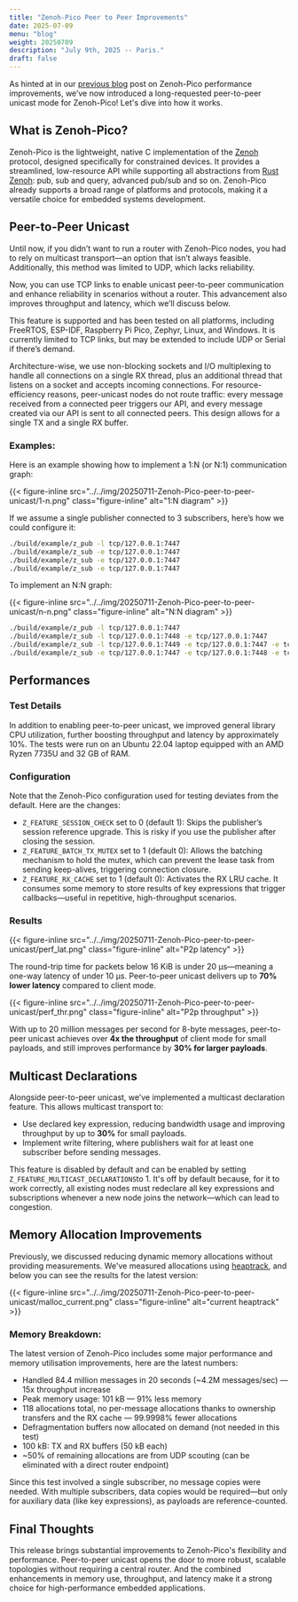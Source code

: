 ```yaml
---
title: "Zenoh-Pico Peer to Peer Improvements"
date: 2025-07-09
menu: "blog"
weight: 20250709
description: "July 9th, 2025 -- Paris."
draft: false
---
```


As hinted at in our [previous blog](http://localhost:1313/blog/2025-04-09-zenoh-pico-performance/) post on Zenoh-Pico performance improvements, we’ve now introduced a long-requested peer-to-peer unicast mode for Zenoh-Pico! Let's dive into how it works.

## What is Zenoh-Pico?

Zenoh-Pico is the lightweight, native C implementation of the [Zenoh](http://github.com/eclipse-zenoh/zenoh) protocol, designed specifically for constrained devices. It provides a streamlined, low-resource API while supporting all abstractions from [Rust Zenoh](https://github.com/eclipse-zenoh/zenoh): pub, sub and query, advanced pub/sub and so on.  Zenoh-Pico already supports a broad range of platforms and protocols, making it a versatile choice for embedded systems development.

## Peer-to-Peer Unicast

Until now, if you didn’t want to run a router with Zenoh-Pico nodes, you had to rely on multicast transport—an option that isn’t always feasible. Additionally, this method was limited to UDP, which lacks reliability.

Now, you can use TCP links to enable unicast peer-to-peer communication and enhance reliability in scenarios without a router. This advancement also improves throughput and latency, which we’ll discuss below.

This feature is supported and has been tested on all platforms, including FreeRTOS, ESP-IDF, Raspberry Pi Pico, Zephyr, Linux, and Windows. It is currently limited to TCP links, but may be extended to include UDP or Serial if there’s demand.

Architecture-wise, we use non-blocking sockets and I/O multiplexing to handle all connections on a single RX thread, plus an additional thread that listens on a socket and accepts incoming connections. For resource-efficiency reasons, peer-unicast nodes do not route traffic: every message received from a connected peer triggers our API, and every message created via our API is sent to all connected peers. This design allows for a single TX and a single RX buffer.

### Examples:

Here is an example showing how to implement a 1:N (or N:1) communication graph:

{{< figure-inline
    src="../../img/20250711-Zenoh-Pico-peer-to-peer-unicast/1-n.png"
    class="figure-inline"
    alt="1:N diagram" >}}

If we assume a single publisher connected to 3 subscribers, here’s how we could configure it:

 ```Bash
 ./build/example/z_pub -l tcp/127.0.0.1:7447
 ./build/example/z_sub -e tcp/127.0.0.1:7447
 ./build/example/z_sub -e tcp/127.0.0.1:7447
 ./build/example/z_sub -e tcp/127.0.0.1:7447
 ```

To implement an N:N graph:

{{< figure-inline
    src="../../img/20250711-Zenoh-Pico-peer-to-peer-unicast/n-n.png"
    class="figure-inline"
    alt="N:N diagram" >}}

```Bash
./build/example/z_pub -l tcp/127.0.0.1:7447
./build/example/z_sub -l tcp/127.0.0.1:7448 -e tcp/127.0.0.1:7447
./build/example/z_sub -l tcp/127.0.0.1:7449 -e tcp/127.0.0.1:7447 -e tcp/127.0.0.1:7448
./build/example/z_sub -e tcp/127.0.0.1:7447 -e tcp/127.0.0.1:7448 -e tcp/127.0.0.1:7449
```

## Performances

### Test Details

In addition to enabling peer-to-peer unicast, we improved general library CPU utilization, further boosting throughput and latency by approximately 10%. The tests were run on an Ubuntu 22.04 laptop equipped with an AMD Ryzen 7735U and 32 GB of RAM.

### Configuration

Note that the Zenoh-Pico configuration used for testing deviates from the default. Here are the changes:

* `Z_FEATURE_SESSION_CHECK` set to 0 (default 1): Skips the publisher’s session reference upgrade. This is risky if you use the publisher after closing the session.
* `Z_FEATURE_BATCH_TX_MUTEX` set to 1 (default 0): Allows the batching mechanism to hold the mutex, which can prevent the lease task from sending keep-alives, triggering connection closure.
* `Z_FEATURE_RX_CACHE` set to 1 (default 0): Activates the RX LRU cache. It consumes some memory to store results of key expressions that trigger callbacks—useful in repetitive, high-throughput scenarios.

### Results

{{< figure-inline
    src="../../img/20250711-Zenoh-Pico-peer-to-peer-unicast/perf_lat.png"
    class="figure-inline"
    alt="P2p latency" >}}

The round-trip time for packets below 16 KiB is under 20 µs—meaning a one-way latency of under 10 µs. Peer-to-peer unicast delivers up to **70% lower latency** compared to client mode.

{{< figure-inline
    src="../../img/20250711-Zenoh-Pico-peer-to-peer-unicast/perf_thr.png"
    class="figure-inline"
    alt="P2p throughput" >}}

With up to 20 million messages per second for 8-byte messages, peer-to-peer unicast achieves over **4x the throughput** of client mode for small payloads, and still improves performance by **30% for larger payloads**.

## Multicast Declarations

Alongside peer-to-peer unicast, we’ve implemented a multicast declaration feature. This allows multicast transport to:

* Use declared key expression, reducing bandwidth usage and improving throughput by up to **30%** for small payloads.
* Implement write filtering, where publishers wait for at least one subscriber before sending messages.

This feature is disabled by default and can be enabled by setting `Z_FEATURE_MULTICAST_DECLARATIONS`to 1. It's off by default because, for it to work correctly, all existing nodes must redeclare all key expressions and subscriptions whenever a new node joins the network—which can lead to congestion.

## Memory Allocation Improvements

Previously, we discussed reducing dynamic memory allocations without providing measurements. We've measured allocations using [heaptrack](https://github.com/KDE/heaptrack), and below you can see the results for the latest version:

{{< figure-inline
    src="../../img/20250711-Zenoh-Pico-peer-to-peer-unicast/malloc_current.png"
    class="figure-inline"
    alt="current heaptrack" >}}

### Memory Breakdown:

The latest version of Zenoh-Pico includes some major performance and memory utilisation improvements, here are the latest numbers:

* Handled 84.4 million messages in 20 seconds (~4.2M messages/sec) — 15x throughput increase
* Peak memory usage: 101 kB — 91% less memory
* 118 allocations total, no per-message allocations thanks to ownership transfers and the RX cache — 99.9998% fewer allocations
* Defragmentation buffers now allocated on demand (not needed in this test)
* 100 kB: TX and RX buffers (50 kB each)
* ~50% of remaining allocations are from UDP scouting (can be eliminated with a direct router endpoint)
 
Since this test involved a single subscriber, no message copies were needed. With multiple subscribers, data copies would be required—but only for auxiliary data (like key expressions), as payloads are reference-counted.

## Final Thoughts

This release brings substantial improvements to Zenoh-Pico's flexibility and performance. Peer-to-peer unicast opens the door to more robust, scalable topologies without requiring a central router. And the combined enhancements in memory use, throughput, and latency make it a strong choice for high-performance embedded applications.